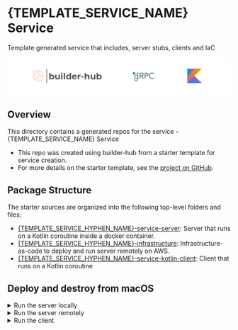 # {TEMPLATE_SERVICE_NAME} Service
Template generated service that includes, server stubs, clients and IaC

![](logo/bh_grpc_kotlin.png)

## Overview

This directory contains a generated repos for the service - {TEMPLATE_SERVICE_NAME} Service

- This repo was created using builder-hub from a starter template for service creation.
- For more details on the starter template, see the [project on GitHub](https://github.com/builder-hub/starter-service).

## Package Structure

The starter sources are organized into the following top-level folders and files:

- [{TEMPLATE_SERVICE_HYPHEN_NAME}-service-server]({TEMPLATE_SERVICE_HYPHEN_NAME}-service-server): Server that runs on a Kotlin coroutine inside a docker container.
- [{TEMPLATE_SERVICE_HYPHEN_NAME}-infrastructure]({TEMPLATE_SERVICE_HYPHEN_NAME}-infrastructure): Infrastructure-as-code to deploy and run server remotely on AWS.
- [{TEMPLATE_SERVICE_HYPHEN_NAME}-service-kotlin-client]({TEMPLATE_SERVICE_HYPHEN_NAME}-service-kotlin-client): Client that runs on a Kotlin coroutine

## Deploy and destroy from macOS
<details>
<summary> Run the server locally </summary>

Follow the instructions from the server package to run locally

</details>
<details>
<summary> Run the server remotely </summary>

Follow the instructions from the infrastructure package to deploy and destroy your infrastructure

</details>
<details>
<summary> Run the client </summary>

Follow the instructions from the client package to run the client test.

</details>